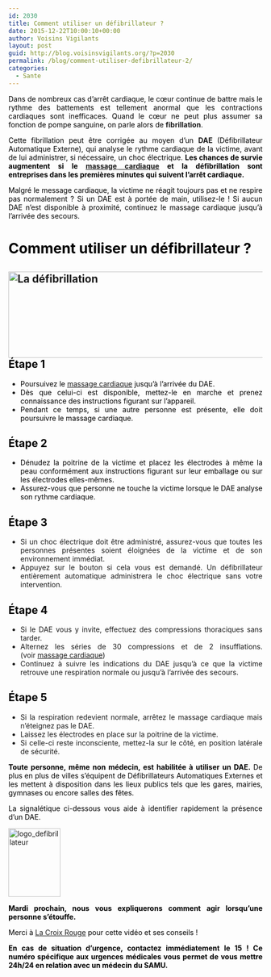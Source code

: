 ```yaml
---
id: 2030
title: Comment utiliser un défibrillateur ?
date: 2015-12-22T10:00:10+00:00
author: Voisins Vigilants
layout: post
guid: http://blog.voisinsvigilants.org/?p=2030
permalink: /blog/comment-utiliser-defibrillateur-2/
categories:
  - Sante
---
```

<p style="text-align: justify;">
  <span style="color: #000000;">Dans de nombreux cas d&rsquo;arrêt cardiaque, le cœur continue de battre mais le rythme des battements est tellement anormal que les contractions cardiaques sont inefficaces. Quand le cœur ne peut plus assumer sa fonction de pompe sanguine, on parle alors de </span><b style="font-style: inherit;">fibrillation</b><span style="color: #000000;">. </span>
</p>

<p style="text-align: justify;">
  <span style="color: #000000;">Cette fibrillation peut être corrigée au moyen d&rsquo;un </span><b style="font-style: inherit;">DAE </b><span style="color: #000000;">(Défibrillateur Automatique Externe), qui analyse le rythme cardiaque </span><span style="color: #000000;">de la victime, avant de lui administrer, si nécessaire, un choc électrique. </span><strong style="color: #000000;">Les chances de survie augmentent si le <a href="http://blog.voisinsvigilants.org/blog/arret-cardiaque-3-gestes-peuvent-sauver-vie/">massage cardiaque</a> et la défibrillation sont entreprises dans les premières minutes qui suivent l&rsquo;arrêt cardiaque.</strong>
</p>



<p style="color: #474747; text-align: justify;">
  <span style="color: #000000;">Malgré le message cardiaque, la victime ne réagit toujours pas et ne respire pas normalement ? Si un DAE est à portée de main, utilisez-le ! Si aucun DAE n&rsquo;est disponible à proximité, continuez le massage cardiaque jusqu&rsquo;à l&rsquo;arrivée des secours.</span>
</p>

<h1 style="text-align: justify;">
  <span style="color: #000000;">Comment utiliser un défibrillateur ?</span>
</h1>

<h2 style="text-align: justify;">
  <a href="http://blog.voisinsvigilants.org/securite/wp-content/uploads/sites/6/2015/12/La-défibrillation.jpg"><img class="aligncenter  wp-image-1077" src="http://blog.voisinsvigilants.org/securite/wp-content/uploads/sites/6/2015/12/La-défibrillation.jpg" alt="La défibrillation" width="913" height="171" /></a><strong><span style="color: #000000;">Étape 1</span></strong>
</h2>

<ul style="text-align: justify;">
  <li>
    <span style="color: #000000;">Poursuivez le <a href="http://blog.voisinsvigilants.org/blog/arret-cardiaque-3-gestes-peuvent-sauver-vie/">massage cardiaque</a> jusqu&rsquo;à l&rsquo;arrivée du DAE.</span>
  </li>
  <li>
    <span style="color: #000000;">Dès que celui-ci est disponible, mettez-le en marche et prenez connaissance des instructions figurant sur l&rsquo;appareil.</span>
  </li>
  <li>
    <span style="color: #000000;">Pendant ce temps, si une autre personne est présente, elle doit poursuivre le massage cardiaque.</span>
  </li>
</ul>

<h2 style="text-align: justify;">
  <strong><span style="color: #000000;">Étape 2</span></strong>
</h2>

<ul style="text-align: justify;">
  <li>
    <span style="color: #000000;">Dénudez la poitrine de la victime et placez les électrodes à même la peau conformément aux instructions figurant sur leur emballage ou sur les électrodes elles-mêmes.</span>
  </li>
  <li>
    <span style="color: #000000;">Assurez-vous que personne ne touche la victime lorsque le DAE analyse son rythme cardiaque.</span>
  </li>
</ul>

<h2 style="text-align: justify;">
  <strong><span style="color: #000000;">Étape 3</span></strong>
</h2>

<ul style="text-align: justify;">
  <li>
    Si un choc électrique doit être administré, assurez-vous que toutes les personnes présentes soient éloignées de la victime et de son environnement immédiat.
  </li>
  <li>
    Appuyez sur le bouton si cela vous est demandé. Un défibrillateur entièrement automatique administrera le choc électrique sans votre intervention.
  </li>
</ul>

<h2 style="color: #474747; text-align: justify;">
  <strong><span style="color: #000000;">Étape 4</span></strong>
</h2>

<ul style="text-align: justify;">
  <li>
    Si le DAE vous y invite, effectuez des compressions thoraciques sans tarder.
  </li>
  <li>
    Alternez les séries de 30 compressions et de 2 insufflations. (voir <a href="http://blog.voisinsvigilants.org/blog/arret-cardiaque-3-gestes-peuvent-sauver-vie/">massage cardiaque</a>)
  </li>
  <li>
    Continuez à suivre les indications du DAE jusqu&rsquo;à ce que la victime retrouve une respiration normale ou jusqu&rsquo;à l&rsquo;arrivée des secours.
  </li>
</ul>

<h2 style="text-align: justify;">
  <strong><span style="color: #000000;">Étape 5</span></strong>
</h2>

<ul style="text-align: justify;">
  <li>
    Si la respiration redevient normale, arrêtez le massage cardiaque mais n&rsquo;éteignez pas le DAE.
  </li>
  <li>
    Laissez les électrodes en place sur la poitrine de la victime.
  </li>
  <li>
    Si celle-ci reste inconsciente, mettez-la sur le côté, en position latérale de sécurité.
  </li>
</ul>

<p style="color: #000000; text-align: justify;">
  <strong>Toute personne, même non médecin, est habilitée à utiliser un DAE. </strong>De plus en plus de villes s’équipent de Défibrillateurs Automatiques Externes et les mettent à disposition dans les lieux publics tels que les gares, mairies, gymnases ou encore salles des fêtes.
</p>

<p style="color: #000000; text-align: justify;">
  La signalétique ci-dessous vous aide à identifier rapidement la présence d&rsquo;un DAE.
</p>

<p style="color: #000000; text-align: justify;">
  <a href="http://blog.voisinsvigilants.org/wp-content/uploads/2015/12/logo_defibrillateur.jpg"><img class="aligncenter  wp-image-1974" src="http://blog.voisinsvigilants.org/wp-content/uploads/2015/12/logo_defibrillateur.jpg" alt="logo_defibrillateur" width="103" height="136" /></a>
</p>

<p style="text-align: justify;">
  <span style="color: #000000;"><strong>Mardi prochain, nous vous expliquerons comment agir lorsqu&rsquo;une personne s&rsquo;étouffe.</strong></span>
</p>

<p style="text-align: justify;">
  <span style="color: #000000;">Merci à <a href="http://www.croix-rouge.fr/">La Croix Rouge</a> pour cette vidéo et ses conseils !</span>
</p>

<p style="text-align: justify;">
  <span style="color: #000000;"><strong>En cas de situation d&rsquo;urgence, contactez immédiatement le 15 ! Ce numéro spécifique aux urgences médicales vous permet de vous mettre 24h/24 en relation avec un médecin du SAMU.</strong></span>
</p>
